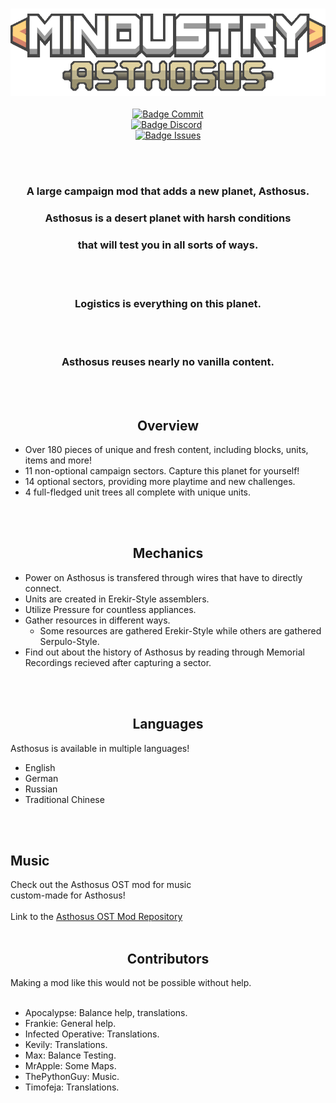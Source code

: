 <div align = center>

<br>

![Logo]
<br> <br>
[![Badge Commit]][Commits] <br>
[![Badge Discord]][Discord] <br>
[![Badge Issues]][Issues] <br>

<br>
<br>

### A large campaign mod that adds a new planet, Asthosus. <br>
### Asthosus is a desert planet with harsh conditions <br>
### that will test you in all sorts of ways.
<br>
<br>

### Logistics is everything on this planet. 
<br>
<br>

### Asthosus reuses nearly no vanilla content. 
<br>
<br>

## Overview
</div>

- Over 180 pieces of unique and fresh content, including blocks, units, items and more!
- 11 non-optional campaign sectors. Capture this planet for yourself!
- 14 optional sectors, providing more playtime and new challenges.
- 4 full-fledged unit trees all complete with unique units.
<br>
<br>

<div align = center>
  
## Mechanics
</div>

- Power on Asthosus is transfered through wires that have to directly connect.
- Units are created in Erekir-Style assemblers. 
- Utilize Pressure for countless appliances.
- Gather resources in different ways.
  - Some resources are gathered Erekir-Style while others are gathered Serpulo-Style.
- Find out about the history of Asthosus by reading through Memorial Recordings recieved after capturing a sector.
<br>
<br>

<div align = center>

## Languages
</div>

Asthosus is available in multiple languages!

- English
- German
- Russian
- Traditional Chinese
<br>
<br>

## Music
</div>

Check out the Asthosus OST mod for music <br>
custom-made for Asthosus!
<br> <br>
Link to the [Asthosus OST Mod Repository]
<br>
<br>

<div align = center>

## Contributors
</div>
Making a mod like this would not be possible without help.
<br> <br>

- Apocalypse: Balance help, translations.
- Frankie: General help.
- Infected Operative: Translations.
- Kevily: Translations.
- Max: Balance Testing.
- MrApple: Some Maps.
- ThePythonGuy: Music.
- Timofeja: Translations.

<!----------------------------------[ Badges ]--------------------------------->

[Badge Discord]: https://img.shields.io/discord/1119997279651233822?style=for-the-badge&label=Discord%20Server
[Badge Commit]: https://img.shields.io/github/last-commit/Catana791/asthosus?style=for-the-badge&label=Last%20Commit
[Badge Issues]: https://img.shields.io/github/issues/Catana791/asthosus?style=for-the-badge
<!----------------------------------[ Links ]--------------------------------->
[Asthosus OST Mod Repository]: https://github.com/Catana791/Asthosus-OST
[Logo]: github/logo.png
[Discord]: https://discord.gg/fde2vqaS6p
[Commits]: https://github.com/Catana791/asthosus/commits/main
[Issues]: https://github.com/Catana791/asthosus/issues

